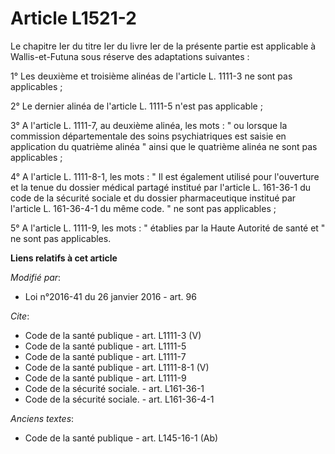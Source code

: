 # Article L1521-2

Le chapitre Ier du titre Ier du livre Ier de la présente partie est applicable à Wallis-et-Futuna sous réserve des
adaptations suivantes : 

1° Les deuxième et troisième alinéas de l'article L. 1111-3 ne sont pas applicables ; 

2° Le dernier alinéa de l'article L. 1111-5 n'est pas applicable ; 

3° A l'article L. 1111-7, au deuxième alinéa, les mots : " ou lorsque la commission départementale des soins psychiatriques
est saisie en application du quatrième alinéa " ainsi que le quatrième alinéa ne sont pas applicables ; 

4° A l'article L. 1111-8-1, les mots : " Il est également utilisé pour l'ouverture et la tenue du dossier médical partagé
institué par l'article L. 161-36-1 du code de la sécurité sociale et du dossier pharmaceutique institué par l'article L.
161-36-4-1 du même code. " ne sont pas applicables ; 

5° A l'article L. 1111-9, les mots : " établies par la Haute Autorité de santé et " ne sont pas applicables.

**Liens relatifs à cet article**

_Modifié par_:

  - Loi n°2016-41 du 26 janvier 2016 - art. 96

_Cite_:

  - Code de la santé publique - art. L1111-3 (V)
  - Code de la santé publique - art. L1111-5
  - Code de la santé publique - art. L1111-7
  - Code de la santé publique - art. L1111-8-1 (V)
  - Code de la santé publique - art. L1111-9
  - Code de la sécurité sociale. - art. L161-36-1
  - Code de la sécurité sociale. - art. L161-36-4-1

_Anciens textes_:

  - Code de la santé publique - art. L145-16-1 (Ab)
